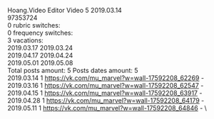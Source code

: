 Hoang.Video	Editor Video 5 2019.03.14\
97353724\
0 rubric switches:\
0 frequency switches:\
3 vacations:\
2019.03.17 2019.03.24 \
2019.04.17 2019.04.24 \
2019.05.01 2019.05.08 \
Total posts amount: 5	Posts dates amount: 5\
2019.03.14 1 https://vk.com/mu_marvel?w=wall-17592208_62269 - \
2019.03.16 1 https://vk.com/mu_marvel?w=wall-17592208_62547 - \
2019.04.15 1 https://vk.com/mu_marvel?w=wall-17592208_63917 - \
2019.04.28 1 https://vk.com/mu_marvel?w=wall-17592208_64179 - \
2019.05.11 1 https://vk.com/mu_marvel?w=wall-17592208_64846 - \
